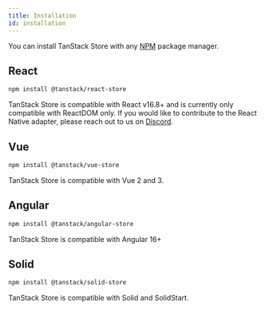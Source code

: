 ```yaml
---
title: Installation
id: installation
---
```


You can install TanStack Store with any [NPM](https://npmjs.com) package manager.

## React

```sh
npm install @tanstack/react-store
```

TanStack Store is compatible with React v16.8+ and is currently only compatible with ReactDOM only. If you would like to contribute to the React Native adapter, please reach out to us on [Discord](https://tlinz.com/discord).

## Vue

```sh
npm install @tanstack/vue-store
```

TanStack Store is compatible with Vue 2 and 3.

## Angular

```sh
npm install @tanstack/angular-store
```

TanStack Store is compatible with Angular 16+

## Solid

```sh
npm install @tanstack/solid-store
```

TanStack Store is compatible with Solid and SolidStart.
